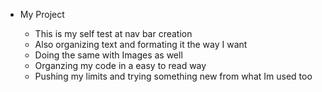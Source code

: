 - My Project 

    -   This is my self test at nav bar creation
    -   Also organizing text and formating it the way I want
    -   Doing the same with Images as well
    -   Organzing my code in a easy to read way
    -   Pushing my limits and trying something new from what Im used too